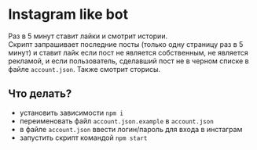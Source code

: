 # Instagram like bot

Раз в 5 минут ставит лайки и смотрит истории.  
Скрипт запрашивает последние посты (только одну страницу раз в 5 минут) и ставит лайк если пост не является собственным, не является рекламой, и если пользователь, сделавший пост не в черном списке в файле `account.json`. Также смотрит сторисы.

## Что делать?
- установить зависимости `npm i`
- переименовать файл `account.json.example` в `account.json`
- в файле `account.json` ввести логин/пароль для входа в инстаграм
- запустить скрипт командой `npm start`
